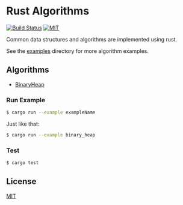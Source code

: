 # Rust Algorithms
[![Build Status](https://travis-ci.org/acodercat/rust-algorithms.svg?branch=master)](https://travis-ci.org/acodercat/rust-algorithms)
[![MIT](https://img.shields.io/badge/License-MIT-green.svg)](https://github.com/acodercat/rust-algorithms/blob/master/LICENSE)

Common data structures and algorithms are implemented using rust.

See the [examples](https://github.com/acodercat/rust-algorithms/blob/master/examples) directory for more algorithm examples.

## Algorithms

* [BinaryHeap](https://github.com/acodercat/rust-algorithms/blob/master/src/tree/binary_heap.rs)

### Run Example

```bash
$ cargo run --example exampleName
```
Just like that:
```bash
$ cargo run --example binary_heap
```

### Test

```bash
$ cargo test
```

## License

[MIT](LICENSE)